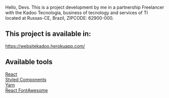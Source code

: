 Hello, Devs. This is a project development by me in a partnership Freelancer with the Kadoo Tecnologia, business of tecnology and services of TI located at Russas-CE, Brazil, ZIPCODE: 62900-000.

## This project is available in:

https://websitekadoo.herokuapp.com/

## Available tools

[React](https://www.google.com/url?sa=t&rct=j&q=&esrc=s&source=web&cd=1&cad=rja&uact=8&ved=2ahUKEwj4_8GoovnnAhVAIrkGHd8ODBQQFjAAegQIFhAC&url=https%3A%2F%2Fpt-br.reactjs.org%2F&usg=AOvVaw3IQxnDAV4OTuyk7FEN--qA)<br />
[Styled Components](https://styled-components.com/)<br />
[Yarn](https://yarnpkg.com/)<br />
[React FontAwesome](https://www.npmjs.com/package/@fortawesome/react-fontawesome)<br />
